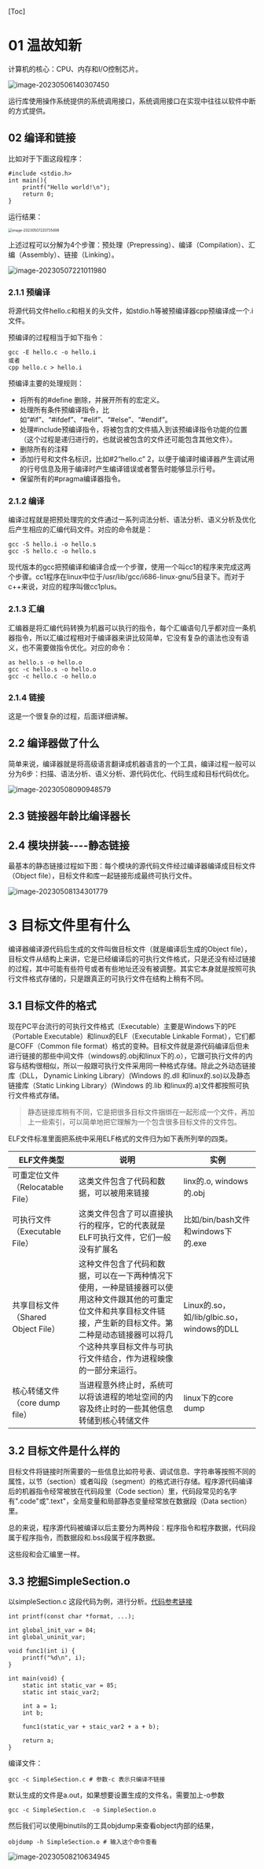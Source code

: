[Toc]

# 01 温故知新

计算机的核心：CPU、内存和I/O控制芯片。



![image-20230506140307450](%E7%A8%8B%E5%BA%8F%E5%91%98%E7%9A%84%E8%87%AA%E6%88%91%E4%BF%AE%E5%85%BB.assets/image-20230506140307450.png)

运行库使用操作系统提供的系统调用接口，系统调用接口在实现中往往以软件中断的方式提供。

## 02 编译和链接

比如对于下面这段程序：

```
#include <stdio.h>
int main(){
	printf("Hello world!\n");
	return 0;
}
```

运行结果：

<img src="%E7%A8%8B%E5%BA%8F%E5%91%98%E7%9A%84%E8%87%AA%E6%88%91%E4%BF%AE%E5%85%BB.assets/image-20230507220735498.png" alt="image-20230507220735498" style="zoom:50%;" />

上述过程可以分解为4个步骤：预处理（Prepressing）、编译（Compilation）、汇编（Assembly）、链接（Linking）。

![image-20230507221011980](%E7%A8%8B%E5%BA%8F%E5%91%98%E7%9A%84%E8%87%AA%E6%88%91%E4%BF%AE%E5%85%BB.assets/image-20230507221011980.png)

### 2.1.1 预编译

将源代码文件hello.c和相关的头文件，如stdio.h等被预编译器cpp预编译成一个.i文件。

预编译的过程相当于如下指令：

```
gcc -E hello.c -o hello.i
或者
cpp hello.c > hello.i
```

预编译主要的处理规则：

- 将所有的#define 删除，并展开所有的宏定义。
- 处理所有条件预编译指令，比如“#if”、“#ifdef”、“#elif”、“#else”、“#endif”。
- 处理#include预编译指令，将被包含的文件插入到该预编译指令功能的位置（这个过程是递归进行的，也就说被包含的文件还可能包含其他文件）。
- 删除所有的注释
- 添加行号和文件名标识，比如#2“hello.c” 2，以便于编译时编译器产生调试用的行号信息及用于编译时产生编译错误或者警告时能够显示行号。
- 保留所有的#pragma编译器指令。

### 2.1.2 编译

编译过程就是把预处理完的文件通过一系列词法分析、语法分析、语义分析及优化后产生相应的汇编代码文件。对应的命令就是：

```
gcc -S hello.i -o hello.s
gcc -S hello.c -o hello.s
```

现代版本的gcc把预编译和编译合成一个步骤，使用一个叫cc1的程序来完成这两个步骤。cc1程序在linux中位于/usr/lib/gcc/i686-linux-gnu/5目录下。而对于c++来说，对应的程序叫做cc1plus。

### 2.1.3 汇编

汇编器是将汇编代码转换为机器可以执行的指令，每个汇编语句几乎都对应一条机器指令，所以汇编过程相对于编译器来讲比较简单，它没有复杂的语法也没有语义，也不需要做指令优化。对应的命令：

```
as hello.s -o hello.o
gcc -c hello.s -o hello.o
gcc -c hello.c -o hello.o
```

### 2.1.4 链接

这是一个很复杂的过程，后面详细讲解。

## 2.2 编译器做了什么

简单来说，编译器就是将高级语言翻译成机器语言的一个工具，编译过程一般可以分为6步：扫描、语法分析、语义分析、源代码优化、代码生成和目标代码优化。

![image-20230508090948579](%E7%A8%8B%E5%BA%8F%E5%91%98%E7%9A%84%E8%87%AA%E6%88%91%E4%BF%AE%E5%85%BB.assets/image-20230508090948579.png)

## 2.3 链接器年龄比编译器长

## 2.4 模块拼装----静态链接

最基本的静态链接过程如下图：每个模块的源代码文件经过编译器编译成目标文件（Object file），目标文件和库一起链接形成最终可执行文件。

![image-20230508134301779](%E7%A8%8B%E5%BA%8F%E5%91%98%E7%9A%84%E8%87%AA%E6%88%91%E4%BF%AE%E5%85%BB.assets/image-20230508134301779.png)

# 3 目标文件里有什么

编译器编译源代码后生成的文件叫做目标文件（就是编译后生成的Object file），目标文件从结构上来讲，它是已经编译后的可执行文件格式，只是还没有经过链接的过程，其中可能有些符号或者有些地址还没有被调整。其实它本身就是按照可执行文件格式存储的，只是跟真正的可执行文件在结构上稍有不同。

## 3.1 目标文件的格式

​	现在PC平台流行的可执行文件格式（Executable）主要是Windows下的PE（Portable Executable）和linux的ELF（Executable Linkable Format），它们都是COFF（Common file format）格式的变种。目标文件就是源代码编译后但未进行链接的那些中间文件（windows的.obj和linux下的.o），它跟可执行文件的内容与结构很相似，所以一般跟可执行文件采用同一种格式存储。除此之外动态链接库（DLL， Dynamic Linking Library）(Windows 的.dll 和linux的.so)以及静态链接库（Static Linking Library）(Windows 的.lib 和linux的.a)文件都按照可执行文件格式存储。

> 静态链接库稍有不同，它是把很多目标文件捆绑在一起形成一个文件，再加上一些索引，可以简单地把它理解为一个包含很多目标文件的文件包。

ELF文件标准里面把系统中采用ELF格式的文件归为如下表所列举的四类。

| ELF文件类型                        | 说明                                                         | 实例                                      |
| ---------------------------------- | ------------------------------------------------------------ | ----------------------------------------- |
| 可重定位文件（Relocatable File）   | 这类文件包含了代码和数据，可以被用来链接                     | linx的.o, windows的.obj                   |
| 可执行文件（Executable File）      | 这类文件包含了可以直接执行的程序，它的代表就是ELF可执行文件，它们一般没有扩展名 | 比如/bin/bash文件和windows下的.exe        |
| 共享目标文件（Shared Object File） | 这种文件包含了代码和数据，可以在一下两种情况下使用，一种是链接器可以使用这种文件跟其他的可重定位文件和共享目标文件链接，产生新的目标文件。第二种是动态链接器可以将几个这种共享目标文件与可执行文件结合，作为进程映像的一部分来运行。 | Linux的.so，如/lib/glbic.so，windows的DLL |
| 核心转储文件（core dump file）     | 当进程意外终止时，系统可以将该进程的地址空间的内容及终止时的一些其他信息转储到核心转储文件 | linux下的core dump                        |

## 3.2 目标文件是什么样的

目标文件将链接时所需要的一些信息比如符号表、调试信息、字符串等按照不同的属性，以节（section）或者叫段（segment）的格式进行存储。程序源代码编译后的机器指令经常被放在代码段里（Code section）里，代码段常见的名字有".code"或".text"，全局变量和局部静态变量经常放在数据段（Data section）里。

总的来说，程序源代码被编译以后主要分为两种段：程序指令和程序数据，代码段属于程序指令，而数据段和.bss段属于程序数据。

这些段和会汇编里一样。

## 3.3 挖掘SimpleSection.o

以simpleSection.c 这段代码为例，进行分析。[代码参考链接](https://github.com/miaoski/xiuyang/tree/master)

```
int printf(const char *format, ...);

int global_init_var = 84;
int global_uninit_var;

void func1(int i) {
	printf("%d\n", i);
}

int main(void) {
	static int static_var = 85;
	static int staic_var2;

	int a = 1;
	int b;

	func1(static_var + staic_var2 + a + b);

	return a;
}
```

编译文件：

```
gcc -c SimpleSection.c # 参数-c 表示只编译不链接
```

默认生成的文件是a.out，如果想要设置生成的文件名，需要加上-o参数

```
gcc -c SimpleSection.c  -o SimpleSection.o
```

然后我们可以使用binutils的工具objdump来查看object内部的结果，

```
objdump -h SimpleSection.o # 输入这个命令查看
```

![image-20230508210634945](%E7%A8%8B%E5%BA%8F%E5%91%98%E7%9A%84%E8%87%AA%E6%88%91%E4%BF%AE%E5%85%BB.assets/image-20230508210634945.png)